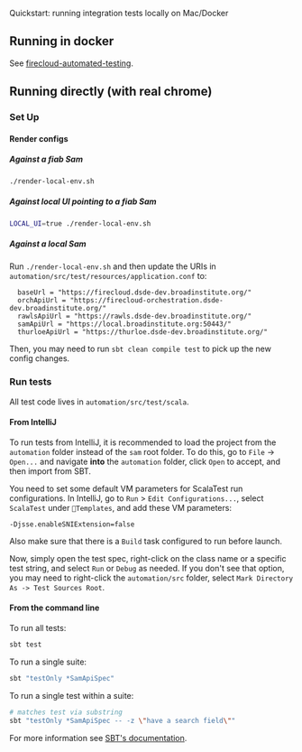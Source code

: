 Quickstart: running integration tests locally on Mac/Docker 

## Running in docker

See [firecloud-automated-testing](https://github.com/broadinstitute/firecloud-automated-testing).


## Running directly (with real chrome)

### Set Up

#### Render configs

##### Against a fiab Sam
```bash
./render-local-env.sh
```

##### Against local UI pointing to a fiab Sam
```bash
LOCAL_UI=true ./render-local-env.sh
```

##### Against a local Sam
Run `./render-local-env.sh` and then update the URIs in `automation/src/test/resources/application.conf` to:
```
  baseUrl = "https://firecloud.dsde-dev.broadinstitute.org/"
  orchApiUrl = "https://firecloud-orchestration.dsde-dev.broadinstitute.org/"
  rawlsApiUrl = "https://rawls.dsde-dev.broadinstitute.org/"
  samApiUrl = "https://local.broadinstitute.org:50443/"
  thurloeApiUrl = "https://thurloe.dsde-dev.broadinstitute.org/"
  ```
Then, you may need to run `sbt clean compile test` to pick up the new config changes.


### Run tests
All test code lives in `automation/src/test/scala`.

#### From IntelliJ
To run tests from IntelliJ, it is recommended to load the project from the `automation` folder instead of the `sam` root folder.
To do this, go to `File` -> `Open...` and navigate __into__ the `automation` folder, click `Open` to accept, and then import from SBT.

You need to set some default VM parameters for ScalaTest run configurations. In IntelliJ, go to `Run` > `Edit Configurations...`, select `ScalaTest` under `🔧Templates`, and add these VM parameters:

```
-Djsse.enableSNIExtension=false
```

Also make sure that there is a `Build` task configured to run before launch.

Now, simply open the test spec, right-click on the class name or a specific test string, and select `Run` or `Debug` as needed. If you don't see that option, you may need to right-click the `automation/src` folder, select `Mark Directory As -> Test Sources Root`.  

#### From the command line

To run all tests:

```bash
sbt test
```

To run a single suite:

```bash
sbt "testOnly *SamApiSpec"
```

To run a single test within a suite:

```bash
# matches test via substring
sbt "testOnly *SamApiSpec -- -z \"have a search field\""
```

For more information see [SBT's documentation](https://www.scala-sbt.org/1.x/docs/Testing.html#testOnly).

